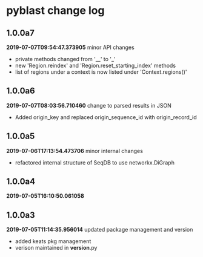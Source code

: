 # pyblast change log
## 1.0.0a7

**2019-07-07T09:54:47.373905**
minor API changes

 - private methods changed from '__' to '_'
 - new 'Region.reindex' and 'Region.reset_starting_index' methods
 - list of regions under a context is now listed under 'Context.regions()'


## 1.0.0a6

**2019-07-07T08:03:56.710460**
change to parsed results in JSON

 - Added origin_key and replaced origin_sequence_id with origin_record_id


## 1.0.0a5

**2019-07-06T17:13:54.473706**
minor internal changes

 - refactored internal structure of SeqDB to use networkx.DiGraph


## 1.0.0a4

**2019-07-05T16:10:50.061058**





## 1.0.0a3

**2019-07-05T11:14:35.956014**
updated package management and version

 - added keats pkg management
 - verison maintained in __version__.py
